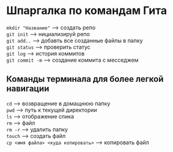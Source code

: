 # Шпаргалка по командам Гита


`mkdir "Название"` --> создать репо <br>
`git init` --> нициализируй репо <br>
`git add..` --> добавть все созданные файлы в папку <br>
`git status` --> проверить статус <br>
`git log` --> история коммитов <br>
`git commit -m` --> создание коммита с месседжем <br>

## Команды терминала для более легкой навигации <br>

`cd` --> возвращение в домащнюю папку <br>
`pwd`  --> путь  к текущей директории <br>
`ls` --> отображение спика <br>
`rm` -->  файл <br>
`rm -r`  -->  удалить папку <br>
`touch` --> создать файл <br>
`cp <имя файла> <куда копировать>` --> копировать файл <br>

